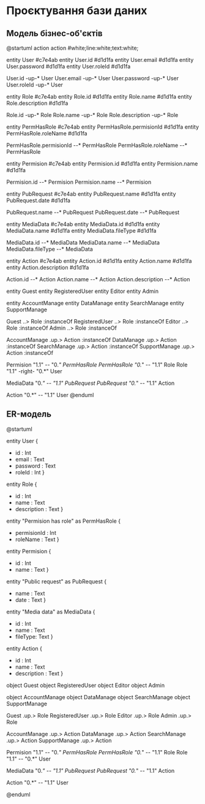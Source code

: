 # Проєктування бази даних
## Модель бізнес-об'єктів

@startuml
action action #white;line:white;text:white;

entity User #c7e4ab
entity User.id #d1d1fa
entity User.email #d1d1fa
entity User.password #d1d1fa
entity User.roleId #d1d1fa

User.id -up-* User
User.email -up-* User
User.password -up-* User
User.roleId -up-* User

entity Role #c7e4ab
entity Role.id #d1d1fa
entity Role.name #d1d1fa
entity Role.description #d1d1fa

Role.id -up-* Role
Role.name -up-* Role
Role.description -up-* Role

entity PermHasRole #c7e4ab
entity PermHasRole.permisionId #d1d1fa
entity PermHasRole.roleName #d1d1fa

PermHasRole.permisionId --* PermHasRole
PermHasRole.roleName --* PermHasRole

entity Permision #c7e4ab
entity Permision.id #d1d1fa
entity Permision.name #d1d1fa

Permision.id --* Permision
Permision.name --* Permision

entity PubRequest #c7e4ab
entity PubRequest.name #d1d1fa
entity PubRequest.date #d1d1fa

PubRequest.name --* PubRequest
PubRequest.date --* PubRequest

entity MediaData #c7e4ab
entity MediaData.id #d1d1fa
entity MediaData.name #d1d1fa
entity MediaData.fileType #d1d1fa

MediaData.id --* MediaData
MediaData.name --* MediaData
MediaData.fileType --* MediaData

entity Action #c7e4ab
entity Action.id #d1d1fa
entity Action.name #d1d1fa
entity Action.description #d1d1fa

Action.id --* Action
Action.name --* Action
Action.description --* Action

entity Guest
entity RegisteredUser
entity Editor
entity Admin

entity AccountManage
entity DataManage
entity SearchManage
entity SupportManage

Guest ..> Role :instanceOf
RegisteredUser ..> Role :instanceOf
Editor ..> Role :instanceOf
Admin ..> Role :instanceOf

AccountManage .up.> Action :instanceOf
DataManage .up.> Action :instanceOf
SearchManage .up.> Action :instanceOf
SupportManage .up.> Action :instanceOf

Permision "1.1" -- "0.*" PermHasRole
PermHasRole "0.*" -- "1.1" Role
Role "1.1" -right- "0.*" User

MediaData "0.*" -- "1.1" PubRequest
PubRequest "0.*" -- "1.1" Action

Action "0.*" -- "1.1" User
@enduml

## ER-модель

@startuml

entity User  {
+ id : Int
+ email : Text
+ password : Text
+ roleId : Int
  }

entity Role  {
+ id : Int
+ name : Text
+ description : Text
  }

entity "Permision has role" as PermHasRole  {
+ permisionId : Int
+ roleName : Text
  }

entity Permision  {
+ id : Int
+ name : Text
  }

entity "Public request" as PubRequest  {
+ name : Text
+ date : Text
  }

entity "Media data" as MediaData  {
+ id : Int
+ name : Text
+ fileType: Text
  }

entity Action  {
+ id : Int
+ name : Text
+ description : Text
  }

object Guest
object RegisteredUser
object Editor
object Admin

object AccountManage
object DataManage
object SearchManage
object SupportManage

Guest .up.> Role
RegisteredUser .up.> Role
Editor .up.> Role
Admin .up.> Role

AccountManage .up.> Action
DataManage .up.> Action
SearchManage .up.> Action
SupportManage .up.> Action

Permision "1.1" -- "0.*" PermHasRole
PermHasRole "0.*" -- "1.1" Role
Role "1.1" -- "0.*" User

MediaData "0.*" -- "1.1" PubRequest
PubRequest "0.*" -- "1.1" Action

Action "0.*" -- "1.1" User

@enduml


